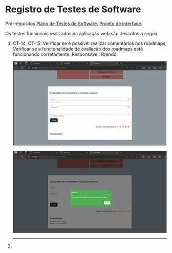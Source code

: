 # Registro de Testes de Software

Pré-requisitos [Plano de Testes de Software](https://github.com/ICEI-PUC-Minas-PMV-ADS/ads-e1-exemplo-vida-de-estudante/blob/main/documentos/07-Plano%20de%20Testes%20de%20Software.md), [Projeto de interface](https://github.com/ICEI-PUC-Minas-PMV-ADS/pmv-ads-2023-2-e1-proj-web-t13-pmv-ads-2023-2-e1-proj-roadmap/blob/main/documentos/04-Projeto%20de%20Interface.md).

Os testes funcionais realizados na aplicação web são descritos a seguir.

<ol>
  <li> CT-14, CT-15: Verificar se é possível realizar comentários nos roadmaps, Verificar se a funcionalidade de avaliação dos roadmaps está funcionando corretamente.
Responsável: Brendo.

![](teste-barra-comentarios.png)

![](teste-barra-comentarios2.png)

<hr>

 <li>

</ol>